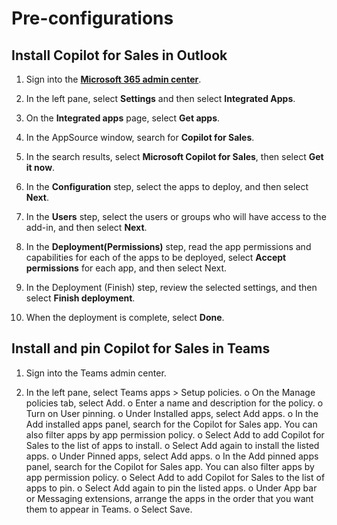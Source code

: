 # Pre-configurations

## Install Copilot for Sales in Outlook 

1.	Sign into the **[Microsoft 365 admin center](https://admin.microsoft.com/)**.
   
1.	In the left pane, select **Settings** and then select **Integrated Apps**. 

1.	On the **Integrated apps** page, select **Get apps**. 

1.	In the AppSource window, search for **Copilot for Sales**. 

1.	In the search results, select **Microsoft Copilot for Sales**, then select **Get it now**. 

1.	In the **Configuration** step, select the apps to deploy, and then select **Next**. 

1.	In the **Users** step, select the users or groups who will have access to the add-in, and then select **Next**. 

1.	In the **Deployment(Permissions)** step, read the app permissions and capabilities for each of the apps to be deployed, select **Accept permissions** for each app, and then select Next. 

1.	In the Deployment (Finish) step, review the selected settings, and then select **Finish deployment**. 

1.	When the deployment is complete, select **Done**.

## Install and pin Copilot for Sales in Teams 

1. Sign into the Teams admin center.
   
1. In the left pane, select Teams apps > Setup policies. 
o	On the Manage policies tab, select Add. 
o	Enter a name and description for the policy. 
o	Turn on User pinning. 
o	Under Installed apps, select Add apps. 
o	In the Add installed apps panel, search for the Copilot for Sales app. You can also filter apps by app permission policy. 
o	Select Add to add Copilot for Sales to the list of apps to install. 
o	Select Add again to install the listed apps. 
o	Under Pinned apps, select Add apps. 
o	In the Add pinned apps panel, search for the Copilot for Sales app. You can also filter apps by app permission policy. 
o	Select Add to add Copilot for Sales to the list of apps to pin. 
o	Select Add again to pin the listed apps. 
o	Under App bar or Messaging extensions, arrange the apps in the order that you want them to appear in Teams. 
o	Select Save. 


